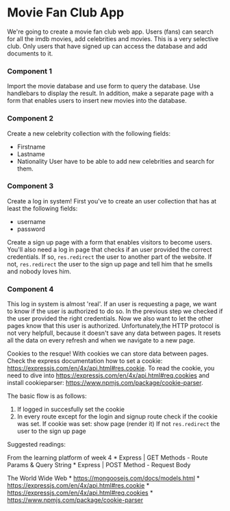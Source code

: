 # Movie Fan Club App

We're going to create a movie fan club web app. Users (fans) can search for all the imdb movies, add celebrities and movies. This is a very selective club. Only users that have signed up can access the database and add documents to it.

### Component 1
Import the movie database and use form to query the database. Use handlebars to display the result. In addition, make a separate page with a form that enables users to insert new movies into the database.

### Component 2
Create a new celebrity collection with the following fields:
*   Firstname
*   Lastname
*   Nationality
User have to be able to add new celebrities and search for them.

### Component 3
Create a log in system! First you've to create an user collection that has at least the following fields:

* username
* password

Create a sign up page with a form that enables visitors to become users. You'll also need a log in page that checks if an user provided the correct credentials. If so, `res.redirect` the user to another part of the website. If not, `res.redirect` the user to the sign up page and tell him that he smells and nobody loves him. 

### Component 4
This log in system is almost 'real'. If an user is requesting a page, we want to know if the user is authorized to do so. In the previous step we checked if the user provided the right credentials. Now we also want to let the other pages know that this user is authorized. Unfortunately,the HTTP protocol is not very helpfull, because it doesn't save any data between pages. It resets all the data on every refresh and when we navigate to a new page.

Cookies to the resque! With cookies we can store data between pages. Check the express documentation how to set a cookie: https://expressjs.com/en/4x/api.html#res.cookie. To read the cookie, you need to dive into https://expressjs.com/en/4x/api.html#req.cookies and install cookieparser: https://www.npmjs.com/package/cookie-parser.

The basic flow is as follows:

1. If logged in succesfully set the cookie
2. In every route except for the login and signup route check if the cookie was set.
    If cookie was set: show page (render it)
    If not `res.redirect` the user to the sign up page


Suggested readings:

From the learning platform of week 4
    *   Express | GET Methods - Route Params & Query String
    *   Express | POST Method - Request Body

The World Wide Web
    *   https://mongoosejs.com/docs/models.html
    *   https://expressjs.com/en/4x/api.html#res.cookie
    *   https://expressjs.com/en/4x/api.html#req.cookies
    *   https://www.npmjs.com/package/cookie-parser


